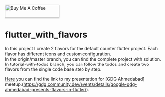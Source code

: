 <a href="https://www.buymeacoffee.com/FlutterExp" target="_blank"><img src="https://www.buymeacoffee.com/assets/img/custom_images/orange_img.png" alt="Buy Me A Coffee" style="height: 41px !important;width: 174px !important;box-shadow: 0px 3px 2px 0px rgba(190, 190, 190, 0.5) !important;-webkit-box-shadow: 0px 3px 2px 0px rgba(190, 190, 190, 0.5) !important;" ></a>

# flutter_with_flavors

In this project I create 2 flavors for the default counter flutter project. Each flavor has different icons and custom configuration.\
In the origin/master branch, you can find the complete project with solution.\
In tutorial-with-todos branch, you can follow the todos and create two flavors from the single code base step by step.

[Here](https://1drv.ms/p/s!Aut5XVx7-sgm3Q3aPAucDOhg3eok?e=AxWHMj) you can find the link to my presentation for [GDG Ahmedabad] meetup.(https://gdg.community.dev/events/details/google-gdg-ahmedabad-presents-flavors-in-flutter/).